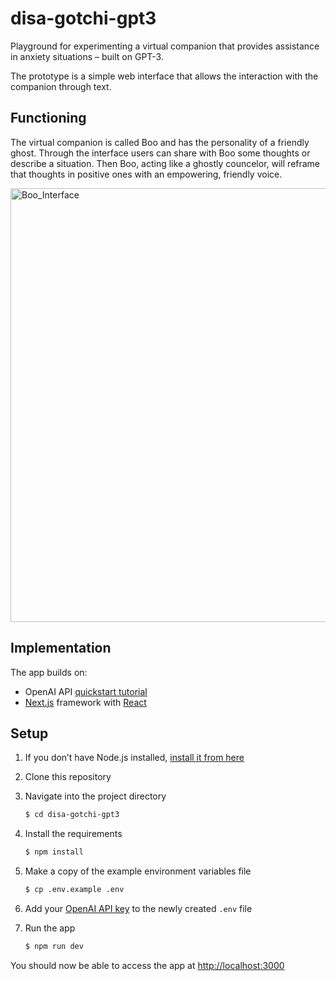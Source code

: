 # disa-gotchi-gpt3

Playground for experimenting a virtual companion that provides assistance in anxiety situations – built on GPT-3.

The prototype is a simple web interface that allows the interaction with the companion through text.

## Functioning 
The virtual companion is called Boo and has the personality of a friendly ghost. Through the interface users can share with Boo some thoughts or describe a situation. Then Boo, acting like a ghostly councelor, will reframe that thoughts in positive ones with an empowering, friendly voice.

<img width="694" alt="Boo_Interface" src="https://github.com/FH-Potsdam/disa-gotchi-gpt3/assets/859148/837a63e8-2cd5-4cbc-a5c2-51beb6a7878e">

 ## Implementation

 The app builds on:

 - OpenAI API [quickstart tutorial](https://beta.openai.com/docs/quickstart)
 - [Next.js](https://nextjs.org/) framework with [React](https://reactjs.org/)

 ## Setup

 1. If you don’t have Node.js installed, [install it from here](https://nodejs.org/en/)
 2. Clone this repository
 3. Navigate into the project directory

    ```bash
    $ cd disa-gotchi-gpt3
    ```

 4. Install the requirements

    ```bash
    $ npm install
    ```

 5. Make a copy of the example environment variables file

    ```bash
    $ cp .env.example .env
    ```

 6. Add your [OpenAI API key](https://beta.openai.com/account/api-keys) to the newly created `.env` file

 7. Run the app

    ```bash
    $ npm run dev
    ```

 You should now be able to access the app at [http://localhost:3000](http://localhost:3000)
